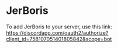 # JerBoris
To add JerBoris to your server, use this link: https://discordapp.com/oauth2/authorize?client_id=758107051401805842&scope=bot